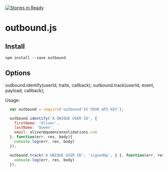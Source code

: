 [![Stories in Ready](https://badge.waffle.io/continu/outbound.js.png?label=ready)](https://waffle.io/continu/outbound.js)
# outbound.js

## Install

```shell
npm install --save outbound
```

## Options

outbound.identify(userId, traits, callback);
outbound.track(userId, event, payload, callback);

Usage:
```javascript
  var outbound = require('outbound')('YOUR API KEY');

  outbound.identify('A UNIQUE USER ID', {
    firstName: 'Oliver',
    lastName: 'Queen',
    email: oliver@queenconsolidations.com
  }, function(err, res, body){
    console.log(err, res, body)
  });

  outbound.track('A UNIQUE USER ID', 'signedUp', { }, function(err, res, body){
    console.log(err, res, body)
  });

```

